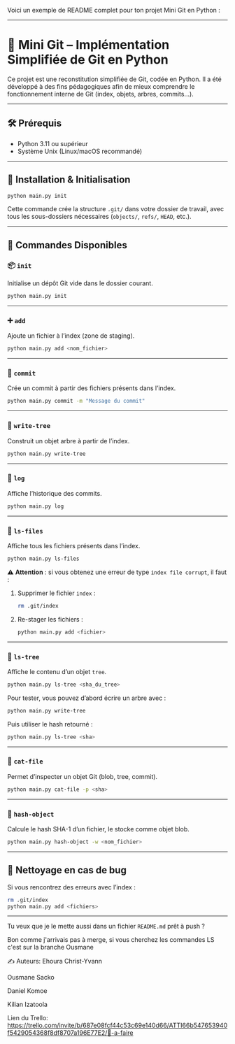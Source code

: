Voici un exemple de README complet pour ton projet Mini Git en Python :

---

# 🧪 Mini Git – Implémentation Simplifiée de Git en Python

Ce projet est une reconstitution simplifiée de Git, codée en Python. Il a été développé à des fins pédagogiques afin de mieux comprendre le fonctionnement interne de Git (index, objets, arbres, commits…).

---

## 🛠️ Prérequis

* Python 3.11 ou supérieur
* Système Unix (Linux/macOS recommandé)

---

## 🚀 Installation & Initialisation

```bash
python main.py init
```

Cette commande crée la structure `.git/` dans votre dossier de travail, avec tous les sous-dossiers nécessaires (`objects/`, `refs/`, `HEAD`, etc.).

---

## 📂 Commandes Disponibles

### 📦 `init`

Initialise un dépôt Git vide dans le dossier courant.

```bash
python main.py init
```

---

### ➕ `add`

Ajoute un fichier à l’index (zone de staging).

```bash
python main.py add <nom_fichier>
```

---

### 🧱 `commit`

Crée un commit à partir des fichiers présents dans l’index.

```bash
python main.py commit -m "Message du commit"
```

---

### 🌳 `write-tree`

Construit un objet arbre à partir de l’index.

```bash
python main.py write-tree
```

---

### 📜 `log`

Affiche l’historique des commits.

```bash
python main.py log
```

---

### 📄 `ls-files`

Affiche tous les fichiers présents dans l’index.

```bash
python main.py ls-files
```

⚠️ **Attention** : si vous obtenez une erreur de type `index file corrupt`, il faut :

1. Supprimer le fichier `index` :

   ```bash
   rm .git/index
   ```
2. Re-stager les fichiers :

   ```bash
   python main.py add <fichier>
   ```

---

### 🌲 `ls-tree`

Affiche le contenu d’un objet `tree`.

```bash
python main.py ls-tree <sha_du_tree>
```

Pour tester, vous pouvez d’abord écrire un arbre avec :

```bash
python main.py write-tree
```

Puis utiliser le hash retourné :

```bash
python main.py ls-tree <sha>
```

---

### 🔎 `cat-file`

Permet d’inspecter un objet Git (blob, tree, commit).

```bash
python main.py cat-file -p <sha>
```

---

### 🧪 `hash-object`

Calcule le hash SHA-1 d’un fichier, le stocke comme objet blob.

```bash
python main.py hash-object -w <nom_fichier>
```

---
## 🧼 Nettoyage en cas de bug

Si vous rencontrez des erreurs avec l’index :

```bash
rm .git/index
python main.py add <fichiers>
```

---

Tu veux que je le mette aussi dans un fichier `README.md` prêt à push ?


Bon comme j'arrivais pas à merge, si vous cherchez les commandes LS c'est sur la branche Ousmane

✍️ Auteurs:
Ehoura Christ-Yvann

Ousmane Sacko

Daniel Komoe

Kilian Izatoola

Lien du Trello: https://trello.com/invite/b/687e08fcf44c53c69e140d66/ATTI66b547653940f5429054368f8df8707a196E77E2/📌-a-faire
